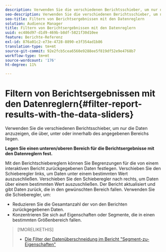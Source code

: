 ```yaml
---
description: Verwenden Sie die verschiedenen Berichtsschieber, um nur die Daten anzuzeigen, die über, unter oder innerhalb des angegebenen Bereichs liegen.
seo-description: Verwenden Sie die verschiedenen Berichtsschieber, um nur die Daten anzuzeigen, die über, unter oder innerhalb des angegebenen Bereichs liegen.
seo-title: Filtern von Berichtsergebnissen mit den Datenreglern
solution: Audience Manager
title: Filtern von Berichtsergebnissen mit den Datenreglern
uuid: ec486d97-d1d9-469b-b8df-5821f30d10ee
feature: Berichte-Referenz
exl-id: 876a01c2-e73e-4728-8890-e3f354ad1b86
translation-type: tm+mt
source-git-commit: 92e2fcb5cea6560e9288ee5f819df52e9e4768b7
workflow-type: tm+mt
source-wordcount: '176'
ht-degree: 11%

---
```


# Filtern von Berichtsergebnissen mit den Datenreglern{#filter-report-results-with-the-data-sliders}

Verwenden Sie die verschiedenen Berichtsschieber, um nur die Daten anzuzeigen, die über, unter oder innerhalb des angegebenen Bereichs liegen.

<!-- 

c_reach_slider.xml

 -->

**Legen Sie einen unteren/oberen Bereich für die Berichtsergebnisse mit den Datenreglern fest.**

Mit den Berichtschiebereglern können Sie Begrenzungen für die von einem interaktiven Bericht zurückgegebenen Daten festlegen. Verschieben Sie den Schieberegler links, um Daten unter einem bestimmten Wert auszuschließen. Verschieben Sie den Schieberegler nach rechts, um Daten über einem bestimmten Wert auszuschließen. Der Bericht aktualisiert und gibt Daten zurück, die in den gewünschten Bereich fallen. Verwenden Sie die Schieberegler, um:

* Reduzieren Sie die Gesamtanzahl der von den Berichten zurückgegebenen Daten.
* Konzentrieren Sie sich auf Eigenschaften oder Segmente, die in einen bestimmten Größenbereich fallen.

>[!MORELIKETHIS]
>
>* [Die Filter der Datenüberschneidung im Bericht &quot;Segment-zu-Eigenschaften&quot;](../../reporting/dynamic-reports/segment-trait-overlap-report.md#data-filters-s2t-report)

